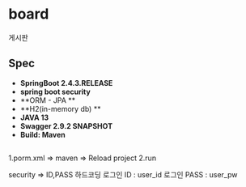 # board
게시판
## Spec
- **SpringBoot 2.4.3.RELEASE**
- **spring boot security**
- **ORM - JPA **
- **H2(in-memory db) **
- **JAVA 13**
- **Swagger 2.9.2 SNAPSHOT**
- **Build: Maven**

## 
1.porm.xml => maven => Reload project
2.run

security => ID,PASS 하드코딩
로그인 ID : user_id
로그인 PASS : user_pw

